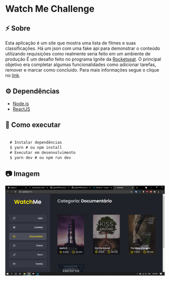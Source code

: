 # Watch Me Challenge

## :zap: Sobre
Esta aplicação é um site que mostra uma lista de filmes e suas classificações. Há um json com uma fake api para demonstrar o conteúdo utilizando requisições como realmente seria feito em um ambiente de produção
É um desafio feito no programa Ignite da [Rocketseat](https://rocketseat.com.br/). O principal objetivo era completar algumas funcionalidades como adicionar tarefas, remover e marcar como concluido. Para mais informações segue o clique no [link](https://www.notion.so/Desafio-02-Componentizando-a-aplica-o-b9f0f025c95b437699d0c3115f55b0f1).

## :gear: Dependências
-  [Node.js](https://nodejs.org/en/)
-  [ReactJS](https://reactjs.org/)

## :rocket: Como executar

<pre><code>
  # Instalar dependências
  $ yarn # ou npm install
  # Executar em desenvolvimento
  $ yarn dev # ou npm run dev
</code></pre>

## :camera: Imagem
<p align="center">
  <img src="./doc/watch-me.png" alt="Watch me"  width="900"/>
</p>

